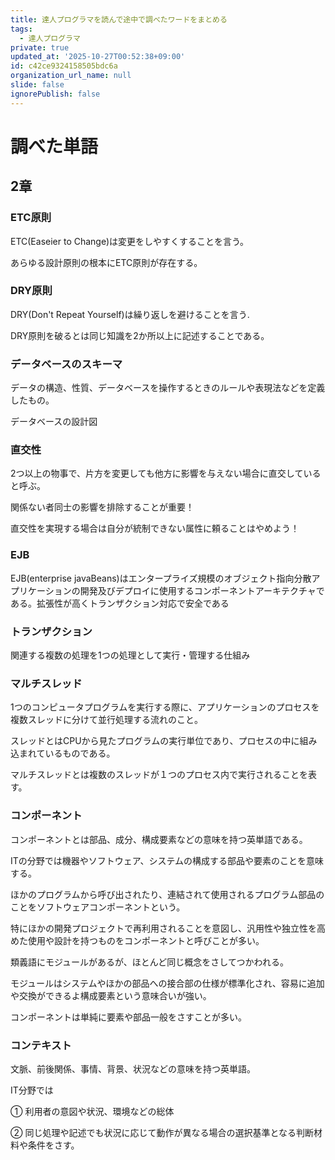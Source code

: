 ```yaml
---
title: 達人プログラマを読んで途中で調べたワードをまとめる
tags:
  - 達人プログラマ
private: true
updated_at: '2025-10-27T00:52:38+09:00'
id: c42ce9324158505bdc6a
organization_url_name: null
slide: false
ignorePublish: false
---
```

# 調べた単語

## 2章

### ETC原則

ETC(Easeier to Change)は変更をしやすくすることを言う。

あらゆる設計原則の根本にETC原則が存在する。

### DRY原則

DRY(Don't Repeat Yourself)は繰り返しを避けることを言う.

DRY原則を破るとは同じ知識を2か所以上に記述することである。

### データベースのスキーマ

データの構造、性質、データベースを操作するときのルールや表現法などを定義したもの。

データベースの設計図

### 直交性

2つ以上の物事で、片方を変更しても他方に影響を与えない場合に直交していると呼ぶ。

関係ない者同士の影響を排除することが重要！

直交性を実現する場合は自分が統制できない属性に頼ることはやめよう！

### EJB

EJB(enterprise javaBeans)はエンタープライズ規模のオブジェクト指向分散アプリケーションの開発及びデプロイに使用するコンポーネントアーキテクチャである。拡張性が高くトランザクション対応で安全である

### トランザクション

関連する複数の処理を1つの処理として実行・管理する仕組み

### マルチスレッド

1つのコンピュータプログラムを実行する際に、アプリケーションのプロセスを複数スレッドに分けて並行処理する流れのこと。

スレッドとはCPUから見たプログラムの実行単位であり、プロセスの中に組み込まれているものである。

マルチスレッドとは複数のスレッドが１つのプロセス内で実行されることを表す。

### コンポーネント

コンポーネントとは部品、成分、構成要素などの意味を持つ英単語である。

ITの分野では機器やソフトウェア、システムの構成する部品や要素のことを意味する。

ほかのプログラムから呼び出されたり、連結されて使用されるプログラム部品のことをソフトウェアコンポーネントという。

特にほかの開発プロジェクトで再利用されることを意図し、汎用性や独立性を高めた使用や設計を持つものをコンポーネントと呼びことが多い。

類義語にモジュールがあるが、ほとんど同じ概念をさしてつかわれる。

モジュールはシステムやほかの部品への接合部の仕様が標準化され、容易に追加や交換ができるよ構成要素という意味合いが強い。

コンポーネントは単純に要素や部品一般をさすことが多い。

### コンテキスト

文脈、前後関係、事情、背景、状況などの意味を持つ英単語。

IT分野では

① 利用者の意図や状況、環境などの総体

② 同じ処理や記述でも状況に応じて動作が異なる場合の選択基準となる判断材料や条件をさす。
